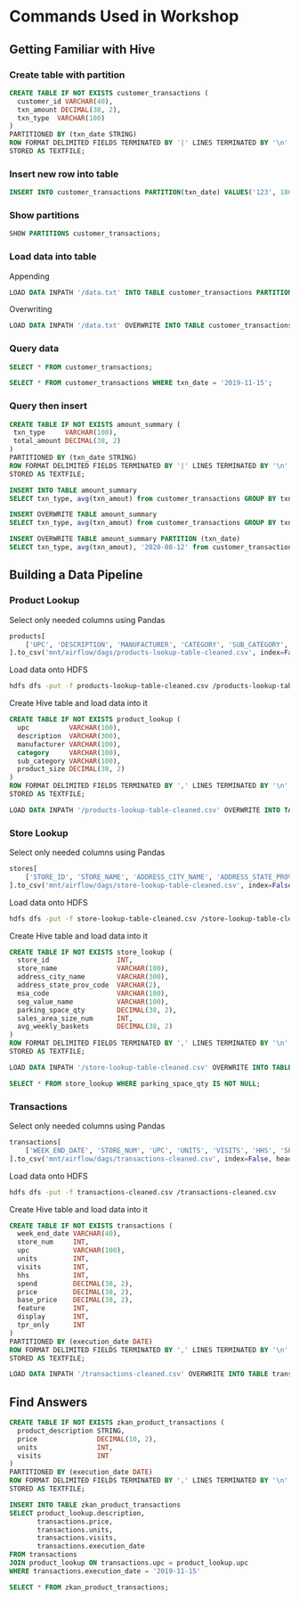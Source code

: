 # Commands Used in Workshop

## Getting Familiar with Hive

### Create table with partition

```sql
CREATE TABLE IF NOT EXISTS customer_transactions (
  customer_id VARCHAR(40),
  txn_amount DECIMAL(38, 2),
  txn_type  VARCHAR(100)
)
PARTITIONED BY (txn_date STRING)
ROW FORMAT DELIMITED FIELDS TERMINATED BY '|' LINES TERMINATED BY '\n'
STORED AS TEXTFILE;
```

### Insert new row into table

```sql
INSERT INTO customer_transactions PARTITION(txn_date) VALUES('123', 1860, 'Credit', '2019-04-14');
```

### Show partitions

```sql
SHOW PARTITIONS customer_transactions;
```

### Load data into table

Appending

```sql
LOAD DATA INPATH '/data.txt' INTO TABLE customer_transactions PARTITION(txn_date='2019-11-15');
```

Overwriting

```sql
LOAD DATA INPATH '/data.txt' OVERWRITE INTO TABLE customer_transactions PARTITION(txn_date='2019-11-15');
```

### Query data

```sql
SELECT * FROM customer_transactions;
```

```sql
SELECT * FROM customer_transactions WHERE txn_date = '2019-11-15';
```

### Query then insert

```sql
CREATE TABLE IF NOT EXISTS amount_summary (
 txn_type     VARCHAR(100),
 total_amount DECIMAL(38, 2)
)
PARTITIONED BY (txn_date STRING)
ROW FORMAT DELIMITED FIELDS TERMINATED BY '|' LINES TERMINATED BY '\n'
STORED AS TEXTFILE;
```

```sql
INSERT INTO TABLE amount_summary
SELECT txn_type, avg(txn_amout) from customer_transactions GROUP BY txn_type;
```

```sql
INSERT OVERWRITE TABLE amount_summary
SELECT txn_type, avg(txn_amout) from customer_transactions GROUP BY txn_type;
```

```sql
INSERT OVERWRITE TABLE amount_summary PARTITION (txn_date)
SELECT txn_type, avg(txn_amout), '2020-08-12' from customer_transactions GROUP BY txn_type;
```

## Building a Data Pipeline

### Product Lookup

Select only needed columns using Pandas

```python
products[
    ['UPC', 'DESCRIPTION', 'MANUFACTURER', 'CATEGORY', 'SUB_CATEGORY', 'PRODUCT_SIZE']
].to_csv('mnt/airflow/dags/products-lookup-table-cleaned.csv', index=False, header=False)
```

Load data onto HDFS

```sh
hdfs dfs -put -f products-lookup-table-cleaned.csv /products-lookup-table-cleaned.csv
```

Create Hive table and load data into it

```sql
CREATE TABLE IF NOT EXISTS product_lookup (
  upc          VARCHAR(100),
  description  VARCHAR(300),
  manufacturer VARCHAR(100),
  category     VARCHAR(100),
  sub_category VARCHAR(100),
  product_size DECIMAL(38, 2)
)
ROW FORMAT DELIMITED FIELDS TERMINATED BY ',' LINES TERMINATED BY '\n'
STORED AS TEXTFILE;
```

```sql
LOAD DATA INPATH '/products-lookup-table-cleaned.csv' OVERWRITE INTO TABLE product_lookup;
```

### Store Lookup

Select only needed columns using Pandas

```python
stores[
    ['STORE_ID', 'STORE_NAME', 'ADDRESS_CITY_NAME', 'ADDRESS_STATE_PROV_CODE', 'MSA_CODE', 'SEG_VALUE_NAME', 'PARKING_SPACE_QTY', 'SALES_AREA_SIZE_NUM', 'AVG_WEEKLY_BASKETS']
].to_csv('mnt/airflow/dags/store-lookup-table-cleaned.csv', index=False, header=False)
```

Load data onto HDFS

```sh
hdfs dfs -put -f store-lookup-table-cleaned.csv /store-lookup-table-cleaned.csv
```

Create Hive table and load data into it

```sql
CREATE TABLE IF NOT EXISTS store_lookup (
  store_id                 INT,
  store_name               VARCHAR(100),
  address_city_name        VARCHAR(300),
  address_state_prov_code  VARCHAR(2),
  msa_code                 VARCHAR(100),
  seg_value_name           VARCHAR(100),
  parking_space_qty        DECIMAL(38, 2),
  sales_area_size_num      INT,
  avg_weekly_baskets       DECIMAL(38, 2)
)
ROW FORMAT DELIMITED FIELDS TERMINATED BY ',' LINES TERMINATED BY '\n'
STORED AS TEXTFILE;
```

```sql
LOAD DATA INPATH '/store-lookup-table-cleaned.csv' OVERWRITE INTO TABLE store_lookup;
```

```sql
SELECT * FROM store_lookup WHERE parking_space_qty IS NOT NULL;
```

### Transactions

Select only needed columns using Pandas

```python
transactions[
    ['WEEK_END_DATE', 'STORE_NUM', 'UPC', 'UNITS', 'VISITS', 'HHS', 'SPEND', 'PRICE', 'BASE_PRICE', 'FEATURE', 'DISPLAY', 'TPR_ONLY']
].to_csv('mnt/airflow/dags/transactions-cleaned.csv', index=False, header=False)
```

Load data onto HDFS

```sh
hdfs dfs -put -f transactions-cleaned.csv /transactions-cleaned.csv
```

Create Hive table and load data into it

```sql
CREATE TABLE IF NOT EXISTS transactions (
  week_end_date VARCHAR(40),
  store_num     INT,
  upc           VARCHAR(100),
  units         INT,
  visits        INT,
  hhs           INT,
  spend         DECIMAL(38, 2),
  price         DECIMAL(38, 2),
  base_price    DECIMAL(38, 2),
  feature       INT,
  display       INT,
  tpr_only      INT
)
PARTITIONED BY (execution_date DATE)
ROW FORMAT DELIMITED FIELDS TERMINATED BY ',' LINES TERMINATED BY '\n'
STORED AS TEXTFILE;
```

```sql
LOAD DATA INPATH '/transactions-cleaned.csv' OVERWRITE INTO TABLE transactions PARTITION(execution_date=date'2019-11-15');
```

## Find Answers

```sql
CREATE TABLE IF NOT EXISTS zkan_product_transactions (
  product_description STRING,
  price               DECIMAL(10, 2),
  units               INT,
  visits              INT
)
PARTITIONED BY (execution_date DATE)
ROW FORMAT DELIMITED FIELDS TERMINATED BY ',' LINES TERMINATED BY '\n'
STORED AS TEXTFILE;
```

```sql
INSERT INTO TABLE zkan_product_transactions
SELECT product_lookup.description,
       transactions.price,
       transactions.units,
       transactions.visits,
       transactions.execution_date
FROM transactions
JOIN product_lookup ON transactions.upc = product_lookup.upc
WHERE transactions.execution_date = '2019-11-15'
```

```sql
SELECT * FROM zkan_product_transactions;
```